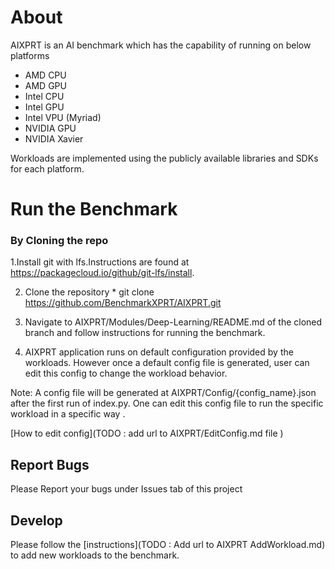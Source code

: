 # About

AIXPRT is an AI benchmark which has the capability of running on below platforms  
* AMD CPU
* AMD GPU
* Intel CPU
* Intel GPU
* Intel VPU (Myriad)
* NVIDIA GPU
* NVIDIA Xavier

Workloads are implemented using the publicly available libraries and SDKs for each platform.

# Run the Benchmark

### By Cloning the repo 
   1.Install git with lfs.Instructions are found at https://packagecloud.io/github/git-lfs/install.

   2. Clone the repository 
    * git clone https://github.com/BenchmarkXPRT/AIXPRT.git

   3. Navigate to AIXPRT/Modules/Deep-Learning/README.md of the cloned branch and follow instructions for running the benchmark.

   4. AIXPRT application runs on default configuration provided by the workloads. However once a default config file is generated, user        can edit this config to change the workload behavior.

Note: A config file will be generated at AIXPRT/Config/{config_name}.json after the first run of index.py. One can edit this config file to run the specific workload in a specific way .

[How to edit config](TODO : add url to AIXPRT/EditConfig.md file )

## Report Bugs
Please Report your bugs under Issues tab of this project

## Develop
Please follow the [instructions](TODO : Add url to AIXPRT AddWorkload.md) to add new workloads to the benchmark.
